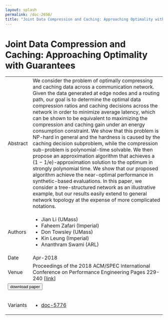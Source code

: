 ```yaml
---
layout: splash
permalink: /doc-2650/
title: "Joint Data Compression and Caching: Approaching Optimality with Guarantees"
---
```


# Joint Data Compression and Caching: Approaching Optimality with Guarantees

<table>
    <tbody>
    <tr>
        <td>Abstract</td>
        <td>We consider the problem of optimally compressing and caching data across a communication network. Given the data generated at edge nodes and a routing path, our goal is to determine the optimal data compression ratios and caching decisions across the network in order to minimize average latency, which can be shown to be equivalent to maximizing the compression and caching gain under an energy consumption constraint. We show that this problem is NP-hard in general and the hardness is caused by the caching decision subproblem, while the compression sub-problem is polynomial-time solvable. We then propose an approximation algorithm that achieves a (1 − 1/e)-approximation solution to the optimum in strongly polynomial time. We show that our proposed algorithm achieve the near-optimal performance in synthetic-based evaluations. In this paper, we consider a tree-structured network as an illustrative example, but our results easily extend to general network topology at the expense of more complicated notations.</td>
    </tr>
    <tr>
        <td>Authors</td>
        <td>
            <ul>
                <li>Jian Li (UMass)</li>
                <li>Faheem Zafari (Imperial)</li>
                <li>Don Towsley (UMass)</li>
                <li>Kin Leung (Imperial)</li>
                <li>Ananthram Swami (ARL)</li>
            </ul>
        </td>
    </tr>
    <tr>
        <td>Date</td>
        <td>Apr-2018</td>
    </tr>
    <tr>
        <td>Venue</td>
        <td>Proceedings of the 2018 ACM/SPEC International Conference on Performance Engineering Pages 229-240 [<a href="https://dl.acm.org/citation.cfm?id=3184407.3184410">link</a>]</td>
    </tr>
        <tr>
            <td colspan="2">
                <form method="get" action="https://ibm.box.com/v/doc-2650-paper">
                    <button type="submit">download paper</button>
                </form>
            </td>
        </tr>
        <tr>
            <td>Variants</td>
            <td>
                <ul>
                    <li><a href="\doc-5776\">doc-5776</a></li>
                </ul>
            </td>
        </tr>
    </tbody>
</table>
